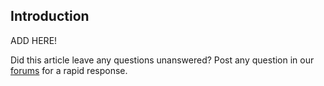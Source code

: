 ## Introduction

ADD HERE!

Did this article leave any questions unanswered? Post any question in our [forums](/frb/forum/.md) for a rapid response.
